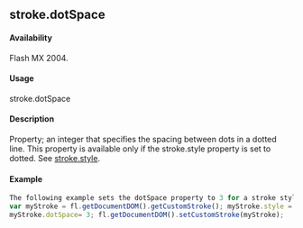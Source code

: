 ## stroke.dotSpace

#### Availability

Flash MX 2004.

#### Usage

stroke.dotSpace

#### Description

Property; an integer that specifies the spacing between dots in a dotted line. This property is available only if the
stroke.style property is set to dotted. See [stroke.style](#_bookmark898).

#### Example

```javascript
The following example sets the dotSpace property to 3 for a stroke style of dotted:
var myStroke = fl.getDocumentDOM().getCustomStroke(); myStroke.style = "dotted";
myStroke.dotSpace= 3; fl.getDocumentDOM().setCustomStroke(myStroke);

```